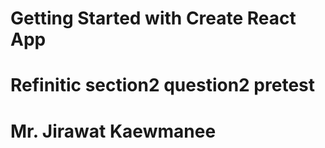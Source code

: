 # Getting Started with Create React App

# Refinitic section2 question2 pretest

# Mr. Jirawat Kaewmanee